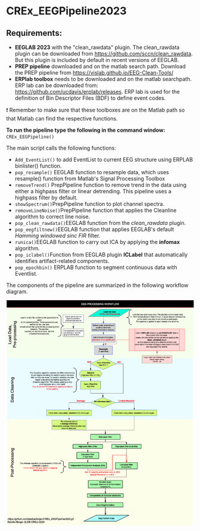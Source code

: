 # CREx_EEGPipeline2023

## Requirements:
* **EEGLAB 2023** with the "clean_rawdata" plugin. The clean_rawdata plugin can be downloaded from https://github.com/sccn/clean_rawdata. But this plugin is included by default in recent versions of EEGLAB. 
* **PREP pipeline** downloaded and on the matlab search path. Download the PREP pipeline from https://vislab.github.io/EEG-Clean-Tools/
* **ERPlab toolbox** needs to be downloaded and on the matlab searchpath. ERP lab can be downloaded from: https://github.com/ucdavis/erplab/releases. ERP lab is used for the definition of Bin Descriptor Files (BDF) to define event codes.

:exclamation:  Remember to make sure that these toolboxes are on the Matlab path so that Matlab can find the respective functions.

**To run the pipeline type the following in the command window:** ```CREx_EEGPipeline() ```

The main script calls the following functions:
- ```Àdd_EventList()``` to add EventList to current EEG structure using ERPLAB binlister() function.
- ```pop_resample()``` EEGLAB function to resample data, which uses resample() function from Matlab's Signal Processing Toolbox
- ```removeTrend()``` PrepPipeline function to remove trend in the data using either a highpass filter or linear detrending. This pipeline uses a highpass filter by default.
- ```showSpectrum()```PrepPipeline function to plot channel spectra.
- ```removeLineNoise()```PrepPipeline function that applies the Cleanline algorithm to correct line noise.
- ```pop_clean_rawdata()```EEGLAB function from the *clean_rawdata* plugin.
- ```pop_eegfiltnew()```EEGLAB function that applies EEGLAB's default *Hamming windowed sinc FIR* filter.
- ```runica()```EEGLAB function to carry out ICA by applying the **infomax** algorithm.
- ```pop_iclabel()```Function from EEGLAB plugin **ICLabel** that automatically identifies artifact-related components.
- ```pop_epochbin()``` ERPLAB function to segment continuous data with Eventlist. 

The components of the pipeline are summarized in the following workflow diagram.

![EEG processing pipeline workflow](Pipeline_figure.png "EEG Processing workflow diagram.")



